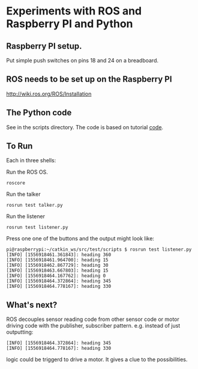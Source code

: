 # Experiments with ROS and Raspberry PI and Python

## Raspberry PI setup.

Put simple push switches on pins 18 and 24 on a breadboard.

## ROS needs to be set up on the Raspberry PI

http://wiki.ros.org/ROS/Installation

## The Python code

See in the scripts directory. The code is based on tutorial [code](http://wiki.ros.org/ROS/Tutorials/WritingPublisherSubscriber%28python%29).

## To Run

Each in three shells:

Run the ROS OS.

`roscore`

Run the talker

`rosrun test talker.py`

Run the listener

`rosrun test listener.py`

Press one one of the buttons and the output might look like:

```
pi@raspberrypi:~/catkin_ws/src/test/scripts $ rosrun test listener.py 
[INFO] [1556918461.361843]: heading 360
[INFO] [1556918461.964700]: heading 15
[INFO] [1556918462.867729]: heading 30
[INFO] [1556918463.667803]: heading 15
[INFO] [1556918464.167762]: heading 0
[INFO] [1556918464.372864]: heading 345
[INFO] [1556918464.778167]: heading 330
```

## What's next?

ROS decouples sensor reading code from other sensor code or motor driving code with the publisher, subscriber pattern. e.g. instead of just outputting:

```
[INFO] [1556918464.372864]: heading 345
[INFO] [1556918464.778167]: heading 330
```

logic could be triggerd to drive a motor. It gives a clue to the possibilities.

